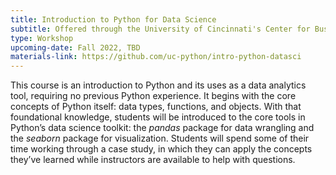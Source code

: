 ```yaml
---
title: Introduction to Python for Data Science
subtitle: Offered through the University of Cincinnati's Center for Business Analytics
type: Workshop
upcoming-date: Fall 2022, TBD
materials-link: https://github.com/uc-python/intro-python-datasci
---
```

This course is an introduction to Python and its uses as a data analytics tool, requiring no previous Python experience.
It begins with the core concepts of Python itself: data types, functions, and objects.
With that foundational knowledge, students will be introduced to the core tools in Python’s data science toolkit: the *pandas* package for data wrangling and the *seaborn* package for visualization.
Students will spend some of their time working through a case study, in which they can apply the concepts they’ve learned while instructors are available to help with questions.
